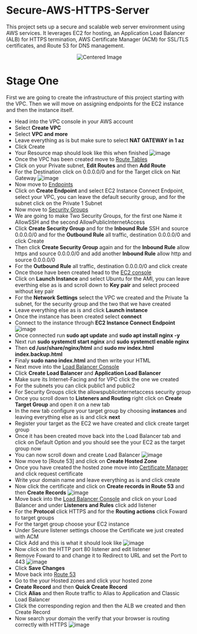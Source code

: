 # Secure-AWS-HTTPS-Server

This project sets up a secure and scalable web server environment using AWS services. It leverages EC2 for hosting, an Application Load Balancer (ALB) for HTTPS termination, AWS Certificate Manager (ACM) for SSL/TLS certificates, and Route 53 for DNS management. 

<p align="center">
  <img src="https://github.com/user-attachments/assets/289b79a7-d2c8-4d63-9cac-97062267c1b8" alt="Centered Image" >
</p>

# Stage One

First we are going to create the infrastructure of this project starting with the VPC. Then we will move on assigning endpoints for the EC2 instance and then the instance itself.

- Head into the VPC console in your AWS account
- Select **Create VPC**
- Select **VPC and more**
- Leave everything as is but make sure to select **NAT GATEWAY in 1 az**
- Click Create
- Your Resource map should look like this when finished
![image](https://github.com/user-attachments/assets/263c605f-bcc4-4964-a7b5-77e77d056485)
- Once the VPC has been created move to [Route Tables](https://us-east-1.console.aws.amazon.com/vpcconsole/home?region=us-east-1#RouteTables:)
- Click on your Private subnet, **Edit Routes** and then **Add Route**
- For the Destination click on 0.0.0.0/0 and for the Target click on Nat Gateway
![image](https://github.com/user-attachments/assets/f0bfb56e-3d50-4982-8aad-1799a3457aa1)
- Now move to [Endpoints](https://us-east-1.console.aws.amazon.com/vpcconsole/home?region=us-east-1#Endpoints:)
- Click on **Create Endpoint** and select EC2 Instance Connect Endpoint, select your VPC, you can leave the default security group, and for the subnet click on the Private 1 Subnet
- Now move to [Security Groups](https://us-east-1.console.aws.amazon.com/vpcconsole/home?region=us-east-1#SecurityGroups:)
- We are going to make Two Security Groups, for the first one Name it AllowSSH and the second AllowPublicInternetAccess
- Click **Create Security Group** and for the **Inbound Rule** SSH and source 0.0.0.0/0 and for the **Outbound Rule** all traffic, destination 0.0.0.0/0 and click Create
- Then click **Create Security Group** again and for the **Inbound Rule** allow https and source 0.0.0.0/0 and add another **Inbound Rule** allow http and source 0.0.0.0/0
- For the **Outbound Rule** all traffic, destination 0.0.0.0/0 and click create
- Once those have been created head to the [EC2 console](https://us-east-1.console.aws.amazon.com/ec2/home?region=us-east-1#Instances:)
- Click on **Launch Instance** and select Ubuntu for the AMI, you can leave everthing else as is and scroll down to **Key pair** and select proceed without key pair
- For the **Network Settings** select the VPC we created and the Private 1a subnet, for the security group and the two that we have created
- Leave everything else as is and click **Launch instance**
- Once the instance has been created select **connect**
- Connect to the instance through **EC2 Instance Connect Endpoint**
![image](https://github.com/user-attachments/assets/51da233e-bbf3-451d-9dc1-8d10a4018a28)
- Once connected run **sudo apt update** and **sudo apt install nginx -y**
- Next run **sudo systemctl start nginx** and **sudo systemctl enable nginx**
- Then **cd /usr/share/nginx/html** and **sudo mv index.html index.backup.html**
- Finaly **sudo nano index.html** and then write your HTML
- Next move into the [Load Balancer Console](https://us-east-1.console.aws.amazon.com/ec2/home?region=us-east-1#LoadBalancers:)
- Click **Create Load Balancer** and **Application Load Balancer**
- Make sure its Internet-Facing and for VPC click the one we created
- For the subnets you can click public1 and public2
- For Security Groups click the allowspublicinternetaccess security group
- Once you scroll down to **Listeners and Routing** right click on **Create Target Group** and open it on a new tab
- In the new tab configure your target group by choosing **instances** and leaving everything else as is and click **next**
- Register your target as the EC2 we have created and click create target group
- Once it has been created move back into the Load Balancer tab and click on Default Option and you should see the your EC2 as the target group now
- You can now scroll down and create Load Balancer
![image](https://github.com/user-attachments/assets/67a00cb7-e9da-4858-98fc-30d9b69ea308)
- Now move to [Route 53] and click on **Create Hosted Zone**
- Once you have created the hosted zone move into [Certificate Manager](https://us-east-1.console.aws.amazon.com/acm/home?region=us-east-1#/certificates/request) and click request certificate
- Write your domain name and leave everything as is and click create
- Now click the certificate and click on **Create records in Route 53** and then **Create Records**
![image](https://github.com/user-attachments/assets/0928bdcf-3457-41a3-ade8-1ec950a91a3e)
- Move back into the [Load Balancer Console](https://us-east-1.console.aws.amazon.com/ec2/home?region=us-east-1#LoadBalancers:) and click on your Load Balancer and under **Listeners and Rules** click add listener
- For the **Protocol** click HTTPS and for the **Routing actions** click Foward to target groups
- For the target group choose your EC2 instance
- Under Secure listener settings choose the Certificate we just created with ACM
- Click Add and this is what it should look like
![image](https://github.com/user-attachments/assets/be97ee02-71e6-4d4b-ae6c-77575cadb659)
- Now click on the HTTP port 80 listener and edit listener
- Remove Foward to and change it to Redirect to URL and set the Port to 443
![image](https://github.com/user-attachments/assets/a563500e-1c19-434b-92ec-9ebe9d91f834)
- Click **Save Changes**
- Move back into [Route 53](https://us-east-1.console.aws.amazon.com/route53/v2/home?region=us-east-1#Dashboard)
- Go to the your Hosted zones and click your hosted zone
- **Create Record** and then **Quick Create Record**
- Click **Alias** and then Route traffic to Alias to Application and Classic Load Balancer
- Click the corresponding region and then the ALB we created and then Create Record
- Now search your domain the verify that your browser is routing correctly with HTTPS
![image](https://github.com/user-attachments/assets/b3b1b739-758c-40e6-a730-f381a85d9a35)




















